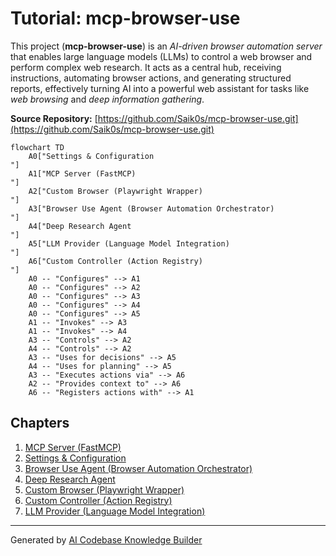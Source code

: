 # Tutorial: mcp-browser-use

This project (**mcp-browser-use**) is an *AI-driven browser automation server* that enables large language models (LLMs) to control a web browser and perform complex web research. It acts as a central hub, receiving instructions, automating browser actions, and generating structured reports, effectively turning AI into a powerful web assistant for tasks like *web browsing* and *deep information gathering*.


**Source Repository:** [https://github.com/Saik0s/mcp-browser-use.git](https://github.com/Saik0s/mcp-browser-use.git)

```mermaid
flowchart TD
    A0["Settings & Configuration
"]
    A1["MCP Server (FastMCP)
"]
    A2["Custom Browser (Playwright Wrapper)
"]
    A3["Browser Use Agent (Browser Automation Orchestrator)
"]
    A4["Deep Research Agent
"]
    A5["LLM Provider (Language Model Integration)
"]
    A6["Custom Controller (Action Registry)
"]
    A0 -- "Configures" --> A1
    A0 -- "Configures" --> A2
    A0 -- "Configures" --> A3
    A0 -- "Configures" --> A4
    A0 -- "Configures" --> A5
    A1 -- "Invokes" --> A3
    A1 -- "Invokes" --> A4
    A3 -- "Controls" --> A2
    A4 -- "Controls" --> A2
    A3 -- "Uses for decisions" --> A5
    A4 -- "Uses for planning" --> A5
    A3 -- "Executes actions via" --> A6
    A2 -- "Provides context to" --> A6
    A6 -- "Registers actions with" --> A1
```

## Chapters

1. [MCP Server (FastMCP)
](01_mcp_server__fastmcp__.md)
2. [Settings & Configuration
](02_settings___configuration_.md)
3. [Browser Use Agent (Browser Automation Orchestrator)
](03_browser_use_agent__browser_automation_orchestrator__.md)
4. [Deep Research Agent
](04_deep_research_agent_.md)
5. [Custom Browser (Playwright Wrapper)
](05_custom_browser__playwright_wrapper__.md)
6. [Custom Controller (Action Registry)
](06_custom_controller__action_registry__.md)
7. [LLM Provider (Language Model Integration)
](07_llm_provider__language_model_integration__.md)


---

Generated by [AI Codebase Knowledge Builder](https://github.com/The-Pocket/Tutorial-Codebase-Knowledge)